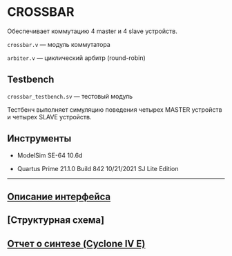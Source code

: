 # CROSSBAR 

Обеспечивает коммутацию 4 master и 4 slave устройств.

`crossbar.v` —  модуль коммутатора

`arbiter.v` — циклический арбитр (round-robin)

## Testbench

`crossbar_testbench.sv` — тестовый модуль

Тестбенч выполняет симуляцию поведения четырех MASTER устройств и четырех SLAVE устройств. 

## Инструменты

* ModelSim SE-64 10.6d

* Quartus Prime 21.1.0 Build 842 10/21/2021 SJ Lite Edition
___

## [Описание интерфейса](https://github.com/romantitovmephi/Crossbar/blob/main/docs/interface.md)

## [Структурная схема]

## [Отчет о синтезе (Cyclone IV E)](https://github.com/romantitovmephi/Crossbar/blob/main/docs/synthesis.md)






